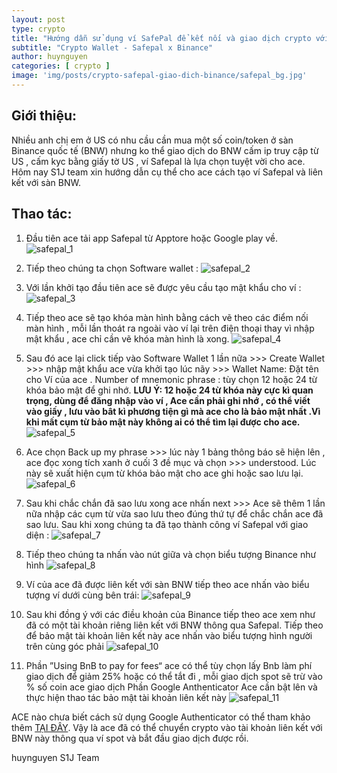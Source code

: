 ```yaml
---
layout: post
type: crypto
title: "Hướng dẫn sử dụng ví SafePal để kết nối và giao dịch crypto với sàn Binance quốc tế"
subtitle: "Crypto Wallet - Safepal x Binance"
author: huynguyen
categories: [ crypto ]
image: 'img/posts/crypto-safepal-giao-dich-binance/safepal_bg.jpg'
---
```


## Giới thiệu:
Nhiều anh chị em ở US có nhu cầu cần mua một số coin/token ở sàn Binance quốc tế (BNW) nhưng ko thể giao dịch do BNW cấm ip truy cập từ US , cấm kyc bằng giấy tờ US , ví Safepal là lựa chọn tuyệt vời cho ace. Hôm nay S1J team xin hướng dẫn cụ thể cho ace cách tạo ví Safepal và liên kết với sàn BNW.

## Thao tác:
1. Đầu tiên ace  tải app Safepal từ Apptore hoặc Google play về.
![safepal_1](/img/posts/crypto-safepal-giao-dich-binance/safepal_1.jpg)

2. Tiếp theo chúng ta chọn Software wallet :
![safepal_2](/img/posts/crypto-safepal-giao-dich-binance/safepal_2.jpg)

3. Với lần khởi tạo đầu tiên ace sẽ được yêu cầu tạo mật khẩu  cho ví :
![safepal_3](/img/posts/crypto-safepal-giao-dich-binance/safepal_3.jpg)

4. Tiếp theo ace sẽ tạo khóa màn hình bằng cách vẽ theo các điểm nối màn hình , mỗi lần thoát ra ngoài vào ví lại trên điện thoại thay vì nhập mật khẩu , ace chỉ cần vẽ khóa màn hình là xong.
![safepal_4](/img/posts/crypto-safepal-giao-dich-binance/safepal_4.jpg)

5. Sau đó ace lại click tiếp vào Software Wallet 1 lần nữa >>>  Create Wallet >>> nhập mật khẩu ace vừa khởi tạo lúc nãy >>> Wallet Name: Đặt tên cho Ví của  ace . Number of mnemonic phrase : tùy chọn 12 hoặc 24 từ khóa bảo mật để ghi nhớ. **LƯU Ý: 12 hoặc 24 từ khóa này cực kì quan trọng, dùng để đăng nhập vào ví , Ace cần phải ghi nhớ , có thể viết vào giấy , lưu vào bât kì phương tiện gì mà ace cho là bảo mật nhất .Vì khi mất cụm từ bảo mật này không ai có thể tìm lại được cho ace.**
![safepal_5](/img/posts/crypto-safepal-giao-dich-binance/safepal_5.jpg)

6. Ace chọn Back up my phrase >>> lúc này 1 bảng thông báo sẽ hiện lên , ace đọc xong tích xanh ở cuối 3 đề mục và chọn >>> understood. Lúc này sẽ xuất hiện cụm từ khóa bảo mật cho ace  ghi hoặc sao lưu lại.
![safepal_6](/img/posts/crypto-safepal-giao-dich-binance/safepal_6.jpg)

7. Sau khi chắc chắn đã sao lưu xong ace nhấn next >>> Ace sẽ thêm 1 lần nữa nhập các cụm từ vừa sao lưu theo đúng thứ tự để chắc chắn ace đã sao lưu. Sau khi xong chúng ta đã tạo thành công ví Safepal với giao diện :
![safepal_7](/img/posts/crypto-safepal-giao-dich-binance/safepal_7.jpg)

8. Tiếp theo chúng ta nhấn vào nút giữa và chọn biểu tượng Binance như hình
![safepal_8](/img/posts/crypto-safepal-giao-dich-binance/safepal_8.jpg)

9. Ví của ace đã được  liên kết với sàn BNW tiếp theo ace nhấn vào biểu tượng ví dưới cùng bên trái:
![safepal_9](/img/posts/crypto-safepal-giao-dich-binance/safepal_9.jpg)

10. Sau khi đồng ý với các điều khoản của Binance  tiếp theo ace xem như đã có một tài khoản riêng liên kết với BNW thông qua Safepal. Tiếp theo để bảo mật tài khoản liên kết này ace nhấn vào biểu tượng hình người trên cùng góc phải
![safepal_10](/img/posts/crypto-safepal-giao-dich-binance/safepal_10.jpg)

11. Phần ”Using BnB to pay for fees“ ace có thể tùy chọn lấy Bnb làm phí giao dịch để giảm 25% hoặc có thể tắt đi , mỗi giao dịch spot sẽ trừ vào  % số coin ace giao dịch
Phần Google Anthenticator  Ace cần bật lên và thực hiện thao tác bảo mật tài khoản liên kết này
![safepal_11](/img/posts/crypto-safepal-giao-dich-binance/safepal_11.jpg)

ACE nào chưa biết cách sử dụng Google Authenticator có thể tham khảo thêm [TẠI ĐÂY](https://streetone.org/2021/10/26/crypto-bao-mat-2FA-voi-coinbase.html).
Vậy là ace đã có thể chuyển crypto vào tài khoản liên kết với BNW này thông qua ví spot và bắt đầu giao dịch được rồi. 

huynguyen S1J Team


